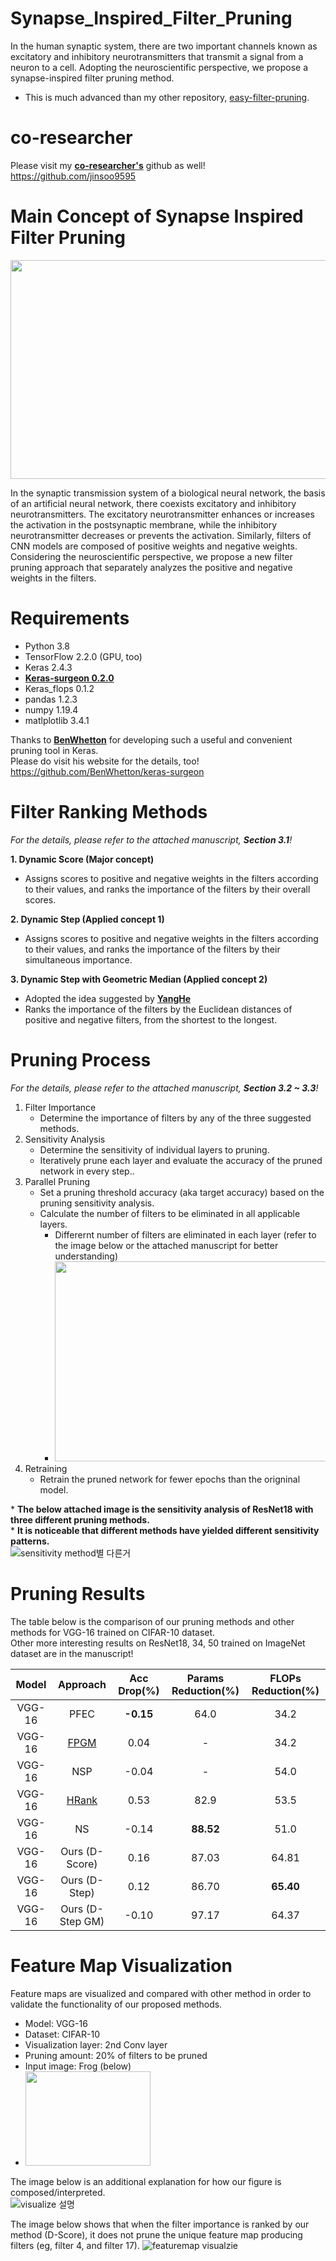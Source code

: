 # Synapse_Inspired_Filter_Pruning
In the human synaptic system, there are two important channels known as excitatory and inhibitory neurotransmitters that transmit a signal from a neuron to a cell. Adopting the neuroscientific perspective, we propose a synapse-inspired filter pruning method.

* This is much advanced than my other repository, [easy-filter-pruning](https://github.com/cloudpark93/easy-filter-pruning).

# co-researcher
Please visit my [**co-researcher's**](https://github.com/jinsoo9595) github as well!  
https://github.com/jinsoo9595

# Main Concept of Synapse Inspired Filter Pruning
<img src = "https://user-images.githubusercontent.com/78515689/161383050-4ff6ab9b-88c7-4c37-99fc-ea0fcd245f21.png" width="800px" height="350px">

In the synaptic transmission system of a biological neural network, the basis of an artificial neural network, there coexists excitatory and inhibitory neurotransmitters. The excitatory neurotransmitter enhances or increases the activation in the postsynaptic membrane, while the inhibitory neurotransmitter decreases or prevents the activation. Similarly, filters of CNN models are composed of positive weights and negative weights. Considering the neuroscientific perspective, we propose a new filter pruning approach that separately analyzes the positive and negative weights in the filters.

# Requirements
* Python 3.8
* TensorFlow 2.2.0 (GPU, too)
* Keras 2.4.3
* [**Keras-surgeon 0.2.0**](https://github.com/BenWhetton/keras-surgeon)
* Keras_flops 0.1.2
* pandas 1.2.3
* numpy 1.19.4
* matlplotlib 3.4.1

Thanks to [**BenWhetton**]((https://github.com/BenWhetton/keras-surgeon)) for developing such a useful and convenient pruning tool in Keras.  
Please do visit his website for the details, too!  
https://github.com/BenWhetton/keras-surgeon

# Filter Ranking Methods
*For the details, please refer to the attached manuscript, **Section 3.1**!*  

**1. Dynamic Score (Major concept)**
* Assigns scores to positive and negative weights in the filters according to their values, and ranks the importance of the filters by their overall scores.  

**2. Dynamic Step (Applied concept 1)**
* Assigns scores to positive and negative weights in the filters according to their values, and ranks the importance of the filters by their simultaneous importance.

**3. Dynamic Step with Geometric Median (Applied concept 2)**
* Adopted the idea suggested by [**YangHe**](https://github.com/he-y/filter-pruning-geometric-median)
* Ranks the importance of the filters by the Euclidean distances of positive and negative filters, from the shortest to the longest.

# Pruning Process  
*For the details, please refer to the attached manuscript, **Section 3.2 ~ 3.3**!*  
1. Filter Importance  
    * Determine the importance of filters by any of the three suggested methods.  
2. Sensitivity Analysis  
    * Determine the sensitivity of individual layers to pruning.  
    * Iteratively prune each layer and evaluate the accuracy of the pruned network in every step..  
3. Parallel Pruning 
    * Set a pruning threshold accuracy (aka target accuracy) based on the pruning sensitivity analysis.  
    * Calculate the number of filters to be eliminated in all applicable layers.  
        * Differernt number of filters are eliminated in each layer (refer to the image below or the attached manuscript for better understanding)  
        * <img src = "https://user-images.githubusercontent.com/78515689/161475388-d8ecc0e1-be6b-4178-9b78-ae8134b6329a.PNG" width="500px" height="320px">  
4. Retraining  
    * Retrain the pruned network for fewer epochs than the origninal model.

\* **The below attached image is the sensitivity analysis of ResNet18 with three different pruning methods.**  
\* **It is noticeable that different methods have yielded different sensitivity patterns.**  
![sensitivity method별 다른거](https://user-images.githubusercontent.com/78515689/161476387-0a3ddae7-ecba-4a9b-a962-4266ebd0e09c.PNG)  

# Pruning Results
The table below is the comparison of our pruning methods and other methods for VGG-16 trained on CIFAR-10 dataset.  
Other more interesting results on ResNet18, 34, 50 trained on ImageNet dataset are in the manuscript!  

Model|Approach|Acc Drop(%)|Params Reduction(%)|FLOPs Reduction(%)
:----------:|:--------:|:---:|:---:|:---:
VGG-16|PFEC|**-0.15**|64.0|34.2
VGG-16|[FPGM](https://github.com/he-y/filter-pruning-geometric-median)|0.04|-|34.2
VGG-16|NSP|-0.04|-|54.0
VGG-16|[HRank](https://github.com/lmbxmu/HRank)|0.53|82.9|53.5
VGG-16|NS|-0.14|**88.52**|51.0
VGG-16|Ours (D-Score)|0.16|87.03|64.81
VGG-16|Ours (D-Step)|0.12|86.70|**65.40**
VGG-16|Ours (D-Step GM)|-0.10|97.17|64.37

# Feature Map Visualization
Feature maps are visualized and compared with other method in order to validate the functionality of our proposed methods.
* Model: VGG-16  
* Dataset: CIFAR-10  
* Visualization layer: 2nd Conv layer  
* Pruning amount: 20% of filters to be pruned
* Input image: Frog (below)
* <img src = "https://user-images.githubusercontent.com/78515689/161480185-3f71d978-71be-41fa-a141-278c8247aeb2.JPEG" width="200px" height="151px">  

The image below is an additional explanation for how our figure is composed/interpreted.  
![visualize 설명](https://user-images.githubusercontent.com/78515689/161481705-ec36f9ed-0e42-4751-9287-062cf9bbdaf3.PNG)  

The image below shows that when the filter importance is ranked by our method (D-Score), it does not prune the unique feature map producing filters (eg, filter 4, and filter 17).
![featuremap visualzie](https://user-images.githubusercontent.com/78515689/161479986-ce24e31e-d7a0-47f6-bb76-14bdfe20d9d3.PNG)  

